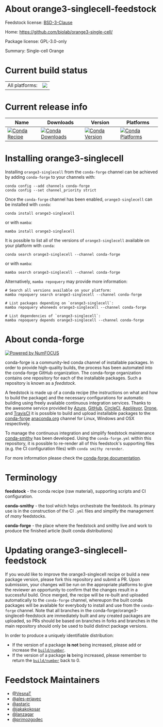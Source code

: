 About orange3-singlecell-feedstock
==================================

Feedstock license: [BSD-3-Clause](https://github.com/conda-forge/orange3-singlecell-feedstock/blob/main/LICENSE.txt)

Home: https://github.com/biolab/orange3-single-cell/

Package license: GPL-3.0-only

Summary: Single-cell Orange

Current build status
====================


<table><tr><td>All platforms:</td>
    <td>
      <a href="https://dev.azure.com/conda-forge/feedstock-builds/_build/latest?definitionId=3151&branchName=main">
        <img src="https://dev.azure.com/conda-forge/feedstock-builds/_apis/build/status/orange3-singlecell-feedstock?branchName=main">
      </a>
    </td>
  </tr>
</table>

Current release info
====================

| Name | Downloads | Version | Platforms |
| --- | --- | --- | --- |
| [![Conda Recipe](https://img.shields.io/badge/recipe-orange3--singlecell-green.svg)](https://anaconda.org/conda-forge/orange3-singlecell) | [![Conda Downloads](https://img.shields.io/conda/dn/conda-forge/orange3-singlecell.svg)](https://anaconda.org/conda-forge/orange3-singlecell) | [![Conda Version](https://img.shields.io/conda/vn/conda-forge/orange3-singlecell.svg)](https://anaconda.org/conda-forge/orange3-singlecell) | [![Conda Platforms](https://img.shields.io/conda/pn/conda-forge/orange3-singlecell.svg)](https://anaconda.org/conda-forge/orange3-singlecell) |

Installing orange3-singlecell
=============================

Installing `orange3-singlecell` from the `conda-forge` channel can be achieved by adding `conda-forge` to your channels with:

```
conda config --add channels conda-forge
conda config --set channel_priority strict
```

Once the `conda-forge` channel has been enabled, `orange3-singlecell` can be installed with `conda`:

```
conda install orange3-singlecell
```

or with `mamba`:

```
mamba install orange3-singlecell
```

It is possible to list all of the versions of `orange3-singlecell` available on your platform with `conda`:

```
conda search orange3-singlecell --channel conda-forge
```

or with `mamba`:

```
mamba search orange3-singlecell --channel conda-forge
```

Alternatively, `mamba repoquery` may provide more information:

```
# Search all versions available on your platform:
mamba repoquery search orange3-singlecell --channel conda-forge

# List packages depending on `orange3-singlecell`:
mamba repoquery whoneeds orange3-singlecell --channel conda-forge

# List dependencies of `orange3-singlecell`:
mamba repoquery depends orange3-singlecell --channel conda-forge
```


About conda-forge
=================

[![Powered by
NumFOCUS](https://img.shields.io/badge/powered%20by-NumFOCUS-orange.svg?style=flat&colorA=E1523D&colorB=007D8A)](https://numfocus.org)

conda-forge is a community-led conda channel of installable packages.
In order to provide high-quality builds, the process has been automated into the
conda-forge GitHub organization. The conda-forge organization contains one repository
for each of the installable packages. Such a repository is known as a *feedstock*.

A feedstock is made up of a conda recipe (the instructions on what and how to build
the package) and the necessary configurations for automatic building using freely
available continuous integration services. Thanks to the awesome service provided by
[Azure](https://azure.microsoft.com/en-us/services/devops/), [GitHub](https://github.com/),
[CircleCI](https://circleci.com/), [AppVeyor](https://www.appveyor.com/),
[Drone](https://cloud.drone.io/welcome), and [TravisCI](https://travis-ci.com/)
it is possible to build and upload installable packages to the
[conda-forge](https://anaconda.org/conda-forge) [anaconda.org](https://anaconda.org/)
channel for Linux, Windows and OSX respectively.

To manage the continuous integration and simplify feedstock maintenance
[conda-smithy](https://github.com/conda-forge/conda-smithy) has been developed.
Using the ``conda-forge.yml`` within this repository, it is possible to re-render all of
this feedstock's supporting files (e.g. the CI configuration files) with ``conda smithy rerender``.

For more information please check the [conda-forge documentation](https://conda-forge.org/docs/).

Terminology
===========

**feedstock** - the conda recipe (raw material), supporting scripts and CI configuration.

**conda-smithy** - the tool which helps orchestrate the feedstock.
                   Its primary use is in the construction of the CI ``.yml`` files
                   and simplify the management of *many* feedstocks.

**conda-forge** - the place where the feedstock and smithy live and work to
                  produce the finished article (built conda distributions)


Updating orange3-singlecell-feedstock
=====================================

If you would like to improve the orange3-singlecell recipe or build a new
package version, please fork this repository and submit a PR. Upon submission,
your changes will be run on the appropriate platforms to give the reviewer an
opportunity to confirm that the changes result in a successful build. Once
merged, the recipe will be re-built and uploaded automatically to the
`conda-forge` channel, whereupon the built conda packages will be available for
everybody to install and use from the `conda-forge` channel.
Note that all branches in the conda-forge/orange3-singlecell-feedstock are
immediately built and any created packages are uploaded, so PRs should be based
on branches in forks and branches in the main repository should only be used to
build distinct package versions.

In order to produce a uniquely identifiable distribution:
 * If the version of a package **is not** being increased, please add or increase
   the [``build/number``](https://docs.conda.io/projects/conda-build/en/latest/resources/define-metadata.html#build-number-and-string).
 * If the version of a package **is** being increased, please remember to return
   the [``build/number``](https://docs.conda.io/projects/conda-build/en/latest/resources/define-metadata.html#build-number-and-string)
   back to 0.

Feedstock Maintainers
=====================

* [@VesnaT](https://github.com/VesnaT/)
* [@ales-erjavec](https://github.com/ales-erjavec/)
* [@astaric](https://github.com/astaric/)
* [@jakakokosar](https://github.com/jakakokosar/)
* [@lanzagar](https://github.com/lanzagar/)
* [@primozgodec](https://github.com/primozgodec/)

